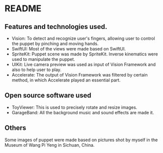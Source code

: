 #  README

## Features and technologies used.
* Vision: To detect and recognize user's fingers, allowing user to control the puppet by pinching and moving hands.
* SwiftUI: Most of the views were made based on SwiftUI.
* SpriteKit: Puppet scene was made by SpriteKit. Inverse kinematics were used to manipulate the puppet.
* UIKit: Live camera preview was used as input of Vision Framework and also to help user to play.
* Accelerate: The output of Vision Framework was filtered by certain method, in which Accelerate played an essential part.

## Open source software used
* ToyViewer: This is used to precisely rotate and resize images.
* GarageBand: All the background music and sound effects are made it.

## Others
Some images of puppet were made based on pictures shot by myself in the Museum of Wang Pi Yeng in Sichuan, China.


